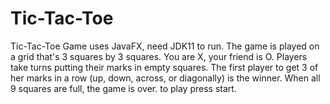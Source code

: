 # Tic-Tac-Toe
 Tic-Tac-Toe Game uses JavaFX, need JDK11 to run.
    The game is played on a grid that's 3 squares by 3 squares.
    You are X, your friend is O. Players take turns putting their marks in empty squares.
    The first player to get 3 of her marks in a row (up, down, across, or diagonally) is the winner.
    When all 9 squares are full, the game is over.
    to play press start.
